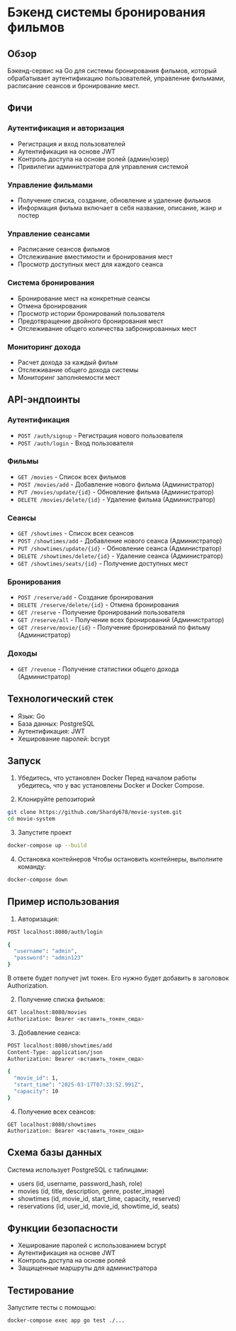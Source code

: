 # Бэкенд системы бронирования фильмов

## Обзор
Бэкенд-сервис на Go для системы бронирования фильмов, который обрабатывает аутентификацию пользователей, управление фильмами, расписание сеансов и бронирование мест.

## Фичи

### Аутентификация и авторизация
- Регистрация и вход пользователей
- Аутентификация на основе JWT
- Контроль доступа на основе ролей (админ/юзер)
- Привилегии администратора для управления системой

### Управление фильмами
- Получение списка, создание, обновление и удаление фильмов
- Информация фильма включает в себя название, описание, жанр и постер

### Управление сеансами
- Расписание сеансов фильмов
- Отслеживание вместимости и бронирования мест
- Просмотр доступных мест для каждого сеанса

### Система бронирования
- Бронирование мест на конкретные сеансы
- Отмена бронирования
- Просмотр истории бронирований пользователя
- Предотвращение двойного бронирования мест
- Отслеживание общего количества забронированных мест

### Мониторинг дохода
- Расчет дохода за каждый фильм
- Отслеживание общего дохода системы
- Мониторинг заполняемости мест

## API-эндпоинты

### Аутентификация
- `POST /auth/signup` - Регистрация нового пользователя
- `POST /auth/login` - Вход пользователя

### Фильмы
- `GET /movies` - Список всех фильмов
- `POST /movies/add` - Добавление нового фильма (Администратор)
- `PUT /movies/update/{id}` - Обновление фильма (Администратор)
- `DELETE /movies/delete/{id}` - Удаление фильма (Администратор)

### Сеансы
- `GET /showtimes` - Список всех сеансов
- `POST /showtimes/add` - Добавление нового сеанса (Администратор)
- `PUT /showtimes/update/{id}` - Обновление сеанса (Администратор)
- `DELETE /showtimes/delete/{id}` - Удаление сеанса (Администратор)
- `GET /showtimes/seats/{id}` - Получение доступных мест

### Бронирования
- `POST /reserve/add` - Создание бронирования
- `DELETE /reserve/delete/{id}` - Отмена бронирования
- `GET /reserve` - Получение бронирований пользователя
- `GET /reserve/all` - Получение всех бронирований (Администратор)
- `GET /reserve/movie/{id}` - Получение бронирований по фильму (Администратор)

### Доходы
- `GET /revenue` - Получение статистики общего дохода (Администратор)

## Технологический стек
- Язык: Go
- База данных: PostgreSQL
- Аутентификация: JWT
- Хеширование паролей: bcrypt

## Запуск

1. Убедитесь, что установлен Docker
Перед началом работы убедитесь, что у вас установлены Docker и Docker Compose.

2. Клонируйте репозиторий
```bash
git clone https://github.com/Shardy678/movie-system.git
cd movie-system
```

3. Запустите проект

```bash
docker-compose up --build
```

4. Остановка контейнеров
Чтобы остановить контейнеры, выполните команду:
```bash
docker-compose down
```

## Пример использования
1. Авторизация:
```bash
POST localhost:8080/auth/login

{
  "username": "admin",
  "password": "admin123"
}
```
В ответе будет получет jwt токен. Его нужно будет добавить в заголовок Authorization.

2. Получение списка фильмов:
```bash
GET localhost:8080/movies
Authorization: Bearer <вставить_токен_сюда>
```

3. Добавление сеанса:
```bash
POST localhost:8080/showtimes/add
Content-Type: application/json
Authorization: Bearer <вставить_токен_сюда>

{
  "movie_id": 1,
  "start_time": "2025-03-17T07:33:52.991Z",
  "capacity": 10
}
```

4. Получение всех сеансов:
```
GET localhost:8080/showtimes
Authorization: Bearer <вставить_токен_сюда>
```

## Схема базы данных
Система использует PostgreSQL с таблицами:
- users (id, username, password_hash, role)
- movies (id, title, description, genre, poster_image)
- showtimes (id, movie_id, start_time, capacity, reserved)
- reservations (id, user_id, movie_id, showtime_id, seats)

## Функции безопасности
- Хеширование паролей с использованием bcrypt
- Аутентификация на основе JWT
- Контроль доступа на основе ролей
- Защищенные маршруты для администратора

## Тестирование
Запустите тесты с помощью:

```bash
docker-compose exec app go test ./...
```